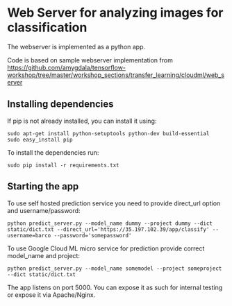 # Web Server for analyzing images for classification


The webserver is implemented as a python app.

Code is based on sample webserver implementation from
https://github.com/amygdala/tensorflow-workshop/tree/master/workshop_sections/transfer_learning/cloudml/web_server

## Installing dependencies 


If pip is not already installed, you can install it using:

```shell
sudo apt-get install python-setuptools python-dev build-essential
sudo easy_install pip 
```
 
To install the dependencies run:
```shell
sudo pip install -r requirements.txt
```

## Starting the app

To use self hosted prediction service you need to provide direct_url option and username/password:

```shell
python predict_server.py --model_name dummy --project dummy --dict static/dict.txt --direct_url='https://35.197.102.39/app/classify' --username=barco --password='somepassword'
```

To use Google Cloud ML micro service for prediction provide correct model_name and project:


```shell
python predict_server.py --model_name somemodel --project someproject --dict static/dict.txt 
```

The app listens on port 5000. You can expose it as such for internal testing or expose it via Apache/Nginx.


